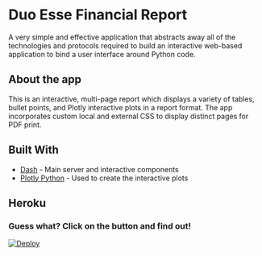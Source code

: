 # Duo Esse Financial Report

A very simple and effective application that abstracts away all of the technologies and protocols required to build an interactive web-based application to bind a user interface around Python code. 

## About the app

This is an interactive, multi-page report which displays a variety of tables, bullet points, and Plotly interactive plots in a report format. The app incorporates custom local and external CSS to display distinct pages for PDF print.

## Built With

- [Dash](https://dash.plot.ly/) - Main server and interactive components
- [Plotly Python](https://plot.ly/python/) - Used to create the interactive plots

## Heroku 

  ### Guess what? Click on the button and find out! 
  [![Deploy](https://www.herokucdn.com/deploy/button.png)](https://dsindex.herokuapp.com/)




